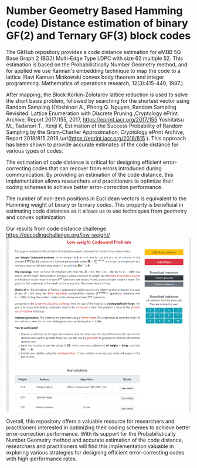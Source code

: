 # Number Geometry Based Hamming (code) Distance estimation of binary GF(2) and Ternary GF(3) block codes


The GitHub repository provides a code distance estimation for eMBB 5G Base Graph 2 (BG2) Multi-Edge Type LDPC with size 62 multiple 52. This estimation is based on the Probabilistically Number Geometry method, and for applied we use Kannan's embedding technique to map the code to a lattice (Ravi Kannan  Minkowski convex body theorem and integer programming. Mathematics of operations research, 12(3):415-440, 1987.).

After mapping, the Block Korkin-Zolotarev lattice reduction is used to solve the short basis problem, followed by searching for the shortest vector using Random Sampling ((Yoshinori A., Phong Q. Nguyen, Random Sampling Revisited: Lattice Enumeration with Discrete Pruning ,Cryptology ePrint Archive, Report 2017/155, 2017, https://eprint.iacr.org/2017/155 Yoshitatsu M., Tadanori T., Kenji K, Estimation of the Success Probability of Random Sampling by the Gram-Charlier Approximation, Cryptology ePrint Archive, Report 2018/815,2018,\url{https://eprint.iacr.org/2018/815 ). This approach has been shown to provide accurate estimates of the code distance for various types of codes.

The estimation of code distance is critical for designing efficient error-correcting codes that can recover from errors introduced during communication. By providing an estimation of the code distance, this implementation allows researchers and practitioners to optimize their coding schemes to achieve better error-correction performance.

The number of non-zero positions in Euclidean vectors is equivalent to the Hamming weight of binary or ternary codes. This property is beneficial in estimating code distances as it allows us to use techniques from geometry and convex optimization.


Our results from code distance challenge https://decodingchallenge.org/low-weight/
![alt text](https://github.com/Lcrypto/Length-und-Rate-adaptive-code/blob/master/Code_distance_challenge.png)



Overall, this repository offers a valuable resource for researchers and practitioners interested in optimizing their coding schemes to achieve better error-correction performance. With its support for the Probabilistically Number Geometry method and accurate estimation of the code distance, researchers and practitioners will find this implementation valuable in exploring various strategies for designing efficient error-correcting codes with high-performance rates.




